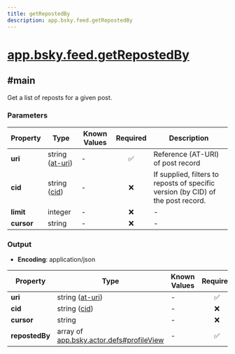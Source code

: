 ```yaml
---
title: getRepostedBy
description: app.bsky.feed.getRepostedBy
---
```


# [app.bsky.feed.getRepostedBy](https://github.com/myConsciousness/atproto.dart/blob/main/lexicons/app/bsky/feed/getRepostedBy.json)

## #main

Get a list of reposts for a given post.

### Parameters

| Property | Type | Known Values | Required | Description |
| --- | --- | --- | :---: | --- |
| **uri** | string ([at-uri](https://atproto.com/specs/at-uri-scheme)) | - | ✅ | Reference (AT-URI) of post record |
| **cid** | string ([cid](https://atproto.com/specs/repository#cid-formats)) | - | ❌ | If supplied, filters to reposts of specific version (by CID) of the post record. |
| **limit** | integer | - | ❌ | - |
| **cursor** | string | - | ❌ | - |

### Output

- **Encoding**: application/json

| Property | Type | Known Values | Required | Description |
| --- | --- | --- | :---: | --- |
| **uri** | string ([at-uri](https://atproto.com/specs/at-uri-scheme)) | - | ✅ | - |
| **cid** | string ([cid](https://atproto.com/specs/repository#cid-formats)) | - | ❌ | - |
| **cursor** | string | - | ❌ | - |
| **repostedBy** | array of [app.bsky.actor.defs#profileView](../../../../lexicons/app/bsky/actor/defs.md#profileview) | - | ✅ | - |
